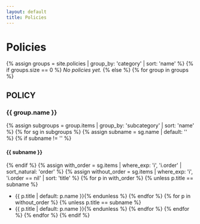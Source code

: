 ```yaml
---
layout: default
title: Policies
---
```


# Policies

{% assign groups = site.policies | group_by: 'category' | sort: 'name' %}
{% if groups.size == 0 %}
_No policies yet._
{% else %}
{% for group in groups %}

## POLICY
### {{ group.name }}

{% assign subgroups = group.items | group_by: 'subcategory' | sort: 'name' %}
{% for sg in subgroups %}
{% assign subname = sg.name | default: '' %}
{% if subname != '' %}
#### {{ subname }}
{% endif %}
{% assign with_order = sg.items | where_exp: 'i', 'i.order' | sort_natural: 'order' %}
{% assign without_order = sg.items | where_exp: 'i', 'i.order == nil' | sort: 'title' %}
{% for p in with_order %}
  {% unless p.title == subname %}
- {{ p.title | default: p.name }}{% endunless %}
{% endfor %}
{% for p in without_order %}
  {% unless p.title == subname %}
- {{ p.title | default: p.name }}{% endunless %}
{% endfor %}
{% endfor %}
{% endfor %}
{% endif %}
